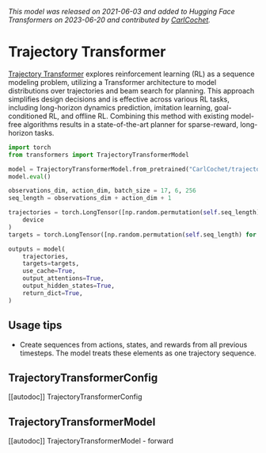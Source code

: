 <!--Copyright 2022 The HuggingFace Team. All rights reserved.

Licensed under the Apache License, Version 2.0 (the "License"); you may not use this file except in compliance with
the License. You may obtain a copy of the License at

http://www.apache.org/licenses/LICENSE-2.0

Unless required by applicable law or agreed to in writing, software distributed under the License is distributed on
an "AS IS" BASIS, WITHOUT WARRANTIES OR CONDITIONS OF ANY KIND, either express or implied. See the License for the
specific language governing permissions and limitations under the License.

⚠️ Note that this file is in Markdown but contain specific syntax for our doc-builder (similar to MDX) that may not be
rendered properly in your Markdown viewer.

-->
*This model was released on 2021-06-03 and added to Hugging Face Transformers on 2023-06-20 and contributed by [CarlCochet](https://huggingface.co/CarlCochet).*

# Trajectory Transformer

[Trajectory Transformer](https://huggingface.co/papers/2106.02039) explores reinforcement learning (RL) as a sequence modeling problem, utilizing a Transformer architecture to model distributions over trajectories and beam search for planning. This approach simplifies design decisions and is effective across various RL tasks, including long-horizon dynamics prediction, imitation learning, goal-conditioned RL, and offline RL. Combining this method with existing model-free algorithms results in a state-of-the-art planner for sparse-reward, long-horizon tasks.

<hfoptions id="usage">
<hfoption id="TrajectoryTransformerModel">

```py
import torch
from transformers import TrajectoryTransformerModel

model = TrajectoryTransformerModel.from_pretrained("CarlCochet/trajectory-transformer-halfcheetah-medium-v2", dtype="auto")
model.eval()

observations_dim, action_dim, batch_size = 17, 6, 256
seq_length = observations_dim + action_dim + 1

trajectories = torch.LongTensor([np.random.permutation(self.seq_length) for _ in range(batch_size)]).to(
    device
)
targets = torch.LongTensor([np.random.permutation(self.seq_length) for _ in range(batch_size)]).to(device)

outputs = model(
    trajectories,
    targets=targets,
    use_cache=True,
    output_attentions=True,
    output_hidden_states=True,
    return_dict=True,
)
```

</hfoption>
</hfoptions>

## Usage tips

- Create sequences from actions, states, and rewards from all previous timesteps. The model treats these elements as one trajectory sequence.

## TrajectoryTransformerConfig

[[autodoc]] TrajectoryTransformerConfig

## TrajectoryTransformerModel

[[autodoc]] TrajectoryTransformerModel
    - forward

